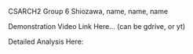 CSARCH2 Group 6
Shiozawa, name, name, name

Demonstration Video Link Here... (can be gdrive, or yt)

Detailed Analysis Here:
